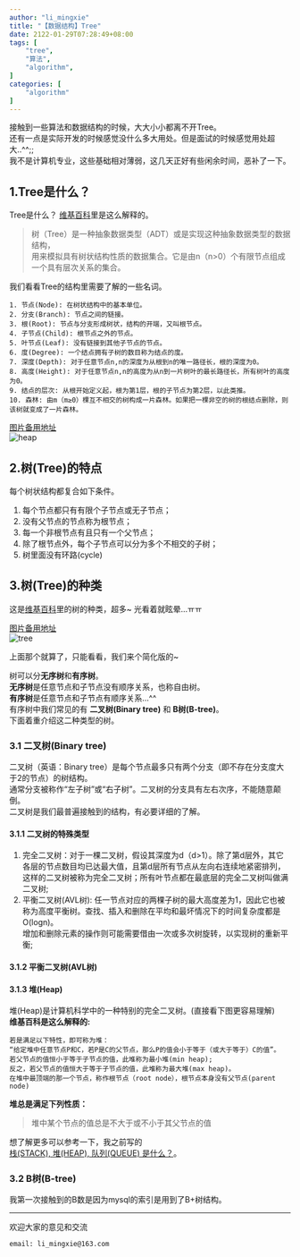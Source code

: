 ```yaml
---
author: "li_mingxie"
title: "【数据结构】Tree"
date: 2122-01-29T07:28:49+08:00
tags: [
    "tree",
    "算法",
    "algorithm",
]
categories: [
    "algorithm"
]
---
```


接触到一些算法和数据结构的时候，大大小小都离不开Tree。  
还有一点是实际开发的时候感觉没什么多大用处。但是面试的时候感觉用处超大..^^;;  
我不是计算机专业，这些基础相对薄弱，这几天正好有些闲余时间，恶补了一下。  

## 1.Tree是什么？

Tree是什么？ [维基百科](https://zh.wikipedia.org/wiki/%E6%A0%91_(%E6%95%B0%E6%8D%AE%E7%BB%93%E6%9E%84))里是这么解释的。

> 树（Tree）是一种抽象数据类型（ADT）或是实现这种抽象数据类型的数据结构，  
> 用来模拟具有树状结构性质的数据集合。它是由n（n>0）个有限节点组成一个具有层次关系的集合。  

我们看看Tree的结构里需要了解的一些名词。  

```
1. 节点(Node): 在树状结构中的基本单位。  
2. 分支(Branch): 节点之间的链接。  
3. 根(Root): 节点与分支形成树状，结构的开端，又叫根节点。  
4. 子节点(Child): 根节点之外的节点。  
5. 叶节点(Leaf): 没有链接到其他子节点的节点。 
6. 度(Degree): 一个结点拥有子树的数目称为结点的度。    
7. 深度(Depth): 对于任意节点n,n的深度为从根到n的唯一路径长，根的深度为0。
8. 高度(Height): 对于任意节点n,n的高度为从n到一片树叶的最长路径长，所有树叶的高度为0。
9. 结点的层次: 从根开始定义起，根为第1层，根的子节点为第2层，以此类推。    
10. 森林: 由m（m≥0）棵互不相交的树构成一片森林。如果把一棵非空的树的根结点删除，则该树就变成了一片森林。
``` 

[图片备用地址](https://limingxie.github.io/images/algorithm/tree/tree_1.png)  
![heap](https://mingxie-blog.oss-cn-beijing.aliyuncs.com/image/algorithm/tree/tree_1.png?x-oss-process=image/resize,w_600,m_lfit)

## 2.树(Tree)的特点

每个树状结构都复合如下条件。

1. 每个节点都只有有限个子节点或无子节点；
2. 没有父节点的节点称为根节点；
3. 每一个非根节点有且只有一个父节点；
4. 除了根节点外，每个子节点可以分为多个不相交的子树；
5. 树里面没有环路(cycle)

## 3.树(Tree)的种类  

这是[维基百科](https://zh.wikipedia.org/wiki/%E6%A0%91_(%E6%95%B0%E6%8D%AE%E7%BB%93%E6%9E%84))里的树的种类，超多~ 光看着就眩晕...ㅠㅠ

[图片备用地址](https://limingxie.github.io/images/algorithm/tree/tree_type.png)  
![tree](https://mingxie-blog.oss-cn-beijing.aliyuncs.com/image/algorithm/tree/tree_type.png?x-oss-process=image/resize,w_900,m_lfit)

上面那个就算了，只能看看，我们来个简化版的~  

树可以分**无序树**和**有序树**。  
**无序树**是任意节点和子节点没有顺序关系，也称自由树。  
**有序树**是任意节点和子节点有顺序关系...^^  
有序树中我们常见的有 **二叉树(Binary tree)** 和 **B树(B-tree)**。  
下面着重介绍这二种类型的树。  

### 3.1 二叉树(Binary tree)
二叉树（英语：Binary tree）是每个节点最多只有两个分支（即不存在分支度大于2的节点）的树结构。  
通常分支被称作“左子树”或“右子树”。二叉树的分支具有左右次序，不能随意颠倒。  
二叉树是我们最普遍接触到的结构，有必要详细的了解。  

#### 3.1.1 二叉树的特殊类型

1. 完全二叉树：对于一棵二叉树，假设其深度为d（d>1）。除了第d层外，其它各层的节点数目均已达最大值，且第d层所有节点从左向右连续地紧密排列，  
	这样的二叉树被称为完全二叉树；所有叶节点都在最底层的完全二叉树叫做满二叉树;
2. 平衡二叉树(AVL树): 任一节点对应的两棵子树的最大高度差为1，因此它也被称为高度平衡树。查找、插入和删除在平均和最坏情况下的时间复杂度都是O(logn)。  
    增加和删除元素的操作则可能需要借由一次或多次树旋转，以实现树的重新平衡;

#### 3.1.2 平衡二叉树(AVL树)

#### 3.1.3 堆(Heap)

堆(Heap)是计算机科学中的一种特别的完全二叉树。(直接看下图更容易理解)  
**维基百科是这么解释的:** 
```
若是满足以下特性，即可称为堆：  
“给定堆中任意节点P和C，若P是C的父节点，那么P的值会小于等于（或大于等于）C的值”。  
若父节点的值恒小于等于子节点的值，此堆称为最小堆(min heap);  
反之，若父节点的值恒大于等于子节点的值，此堆称为最大堆(max heap)。  
在堆中最顶端的那一个节点，称作根节点（root node），根节点本身没有父节点(parent node)  
```

**堆总是满足下列性质：**  

> 堆中某个节点的值总是不大于或不小于其父节点的值

想了解更多可以参考一下，我之前写的  
[栈(STACK), 堆(HEAP), 队列(QUEUE) 是什么？](https://limingxie.github.io/basic/stack/)。

### 3.2 B树(B-tree)

我第一次接触到的B数是因为mysql的索引是用到了B+树结构。  


----------------------------------------------
欢迎大家的意见和交流

`email: li_mingxie@163.com`